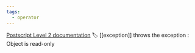 ```yaml
---
tags:
  - operator
---
```

[Postscript Level 2 documentation](https://hepunx.rl.ac.uk/~adye/psdocs/ref/PSL2i.html#invalidaccess)
🏷️ [[exception]]
throws the exception : Object is read-only